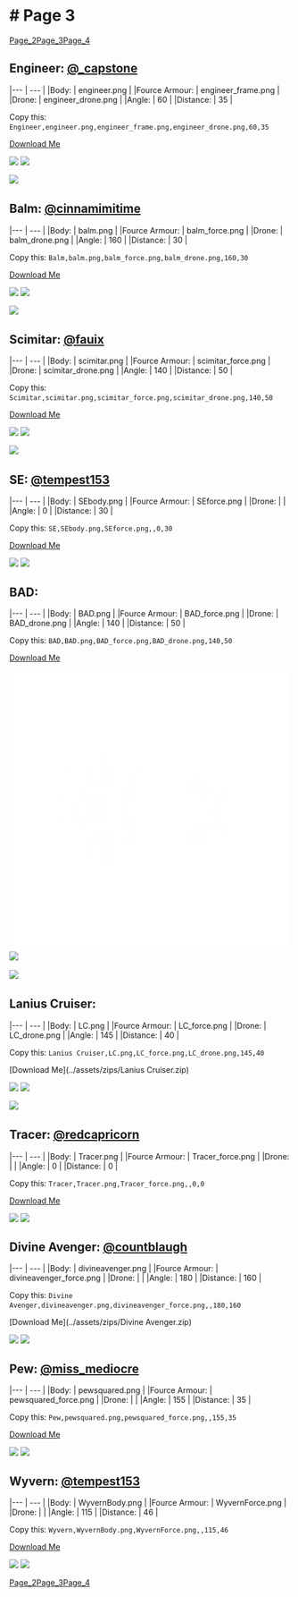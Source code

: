 # # Page 3
[Page_2](./Page_2.md)[Page_3](./Page_3.md)[Page_4](./Page_4.md)
## **Engineer**: [@_capstone](https://discord.com/users/551431332253794304)

|--- | --- | 
|Body: | engineer.png | 
|Fource Armour: | engineer_frame.png | 
|Drone: | engineer_drone.png | 
|Angle: | 60 | 
|Distance: | 35 | 

Copy this: `Engineer,engineer.png,engineer_frame.png,engineer_drone.png,60,35`

[Download Me](../assets/zips/Engineer.zip)

![](../custom_skins/engineer.png)
![](../custom_skins/engineer_frame.png)

![](../custom_skins/engineer_drone.png)


## **Balm**: [@cinnamimitime](https://discord.com/users/161502244284530688)

|--- | --- | 
|Body: | balm.png | 
|Fource Armour: | balm_force.png | 
|Drone: | balm_drone.png | 
|Angle: | 160 | 
|Distance: | 30 | 

Copy this: `Balm,balm.png,balm_force.png,balm_drone.png,160,30`

[Download Me](../assets/zips/Balm.zip)

![](../custom_skins/balm.png)
![](../custom_skins/balm_force.png)

![](../custom_skins/balm_drone.png)


## **Scimitar**: [@fauix](https://discord.com/users/120018768477945856)

|--- | --- | 
|Body: | scimitar.png | 
|Fource Armour: | scimitar_force.png | 
|Drone: | scimitar_drone.png | 
|Angle: | 140 | 
|Distance: | 50 | 

Copy this: `Scimitar,scimitar.png,scimitar_force.png,scimitar_drone.png,140,50`

[Download Me](../assets/zips/Scimitar.zip)

![](../custom_skins/scimitar.png)
![](../custom_skins/scimitar_force.png)

![](../custom_skins/scimitar_drone.png)


## **SE**: [@tempest153](https://discord.com/users/872292077852061736)

|--- | --- | 
|Body: | SEbody.png | 
|Fource Armour: | SEforce.png | 
|Drone: |  | 
|Angle: | 0 | 
|Distance: | 30 | 

Copy this: `SE,SEbody.png,SEforce.png,,0,30`

[Download Me](../assets/zips/SE.zip)

![](../custom_skins/SEbody.png)
![](../custom_skins/SEforce.png)



## **BAD**: 

|--- | --- | 
|Body: | BAD.png | 
|Fource Armour: | BAD_force.png | 
|Drone: | BAD_drone.png | 
|Angle: | 140 | 
|Distance: | 50 | 

Copy this: `BAD,BAD.png,BAD_force.png,BAD_drone.png,140,50`

[Download Me](../assets/zips/BAD.zip)

![](../custom_skins/BAD.png)
![](../custom_skins/BAD_force.png)

![](../custom_skins/BAD_drone.png)


## **Lanius Cruiser**: 

|--- | --- | 
|Body: | LC.png | 
|Fource Armour: | LC_force.png | 
|Drone: | LC_drone.png | 
|Angle: | 145 | 
|Distance: | 40 | 

Copy this: `Lanius Cruiser,LC.png,LC_force.png,LC_drone.png,145,40`

[Download Me](../assets/zips/Lanius Cruiser.zip)

![](../custom_skins/LC.png)
![](../custom_skins/LC_force.png)

![](../custom_skins/LC_drone.png)


## **Tracer**: [@redcapricorn](https://discord.com/users/889494386721841173)

|--- | --- | 
|Body: | Tracer.png | 
|Fource Armour: | Tracer_force.png | 
|Drone: |  | 
|Angle: | 0 | 
|Distance: | 0 | 

Copy this: `Tracer,Tracer.png,Tracer_force.png,,0,0`

[Download Me](../assets/zips/Tracer.zip)

![](../custom_skins/Tracer.png)
![](../custom_skins/Tracer_force.png)



## **Divine Avenger**: [@countblaugh](https://discord.com/users/208701691279704066)

|--- | --- | 
|Body: | divineavenger.png | 
|Fource Armour: | divineavenger_force.png | 
|Drone: |  | 
|Angle: | 180 | 
|Distance: | 160 | 

Copy this: `Divine Avenger,divineavenger.png,divineavenger_force.png,,180,160`

[Download Me](../assets/zips/Divine Avenger.zip)

![](../custom_skins/divineavenger.png)
![](../custom_skins/divineavenger_force.png)



## **Pew**: [@miss_mediocre](https://discord.com/users/251735592734425088)

|--- | --- | 
|Body: | pewsquared.png | 
|Fource Armour: | pewsquared_force.png | 
|Drone: |  | 
|Angle: | 155 | 
|Distance: | 35 | 

Copy this: `Pew,pewsquared.png,pewsquared_force.png,,155,35`

[Download Me](../assets/zips/Pew.zip)

![](../custom_skins/pewsquared.png)
![](../custom_skins/pewsquared_force.png)



## **Wyvern**: [@tempest153](https://discord.com/users/872292077852061736)

|--- | --- | 
|Body: | WyvernBody.png | 
|Fource Armour: | WyvernForce.png | 
|Drone: |  | 
|Angle: | 115 | 
|Distance: | 46 | 

Copy this: `Wyvern,WyvernBody.png,WyvernForce.png,,115,46`

[Download Me](../assets/zips/Wyvern.zip)

![](../custom_skins/WyvernBody.png)
![](../custom_skins/WyvernForce.png)


[Page_2](./Page_2.md)[Page_3](./Page_3.md)[Page_4](./Page_4.md)